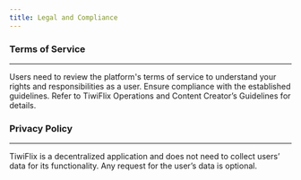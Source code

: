```yaml
---
title: Legal and Compliance
---
```


### Terms of Service

---

Users need to review the platform's terms of service to understand your rights and responsibilities as a user. Ensure compliance with the established guidelines. Refer to TiwiFlix Operations and Content Creator’s Guidelines for details.


### Privacy Policy

---

TiwiFlix is a decentralized application and does not need to collect users’ data for its functionality. Any request for the user’s data is optional.

